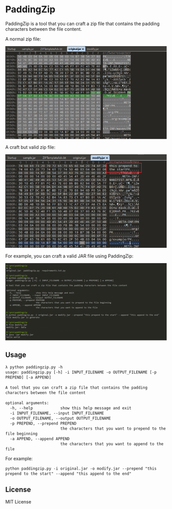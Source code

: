 # PaddingZip 

PaddingZip is a tool that you can craft a zip file that contains the padding characters between the file content.

A normal zip file:

![](2.png)

A craft but valid zip file:

![](3.png)

For example, you can craft a valid JAR file using PaddingZip:

![](1.png)

## Usage

```shell
λ python paddingzip.py -h
usage: paddingzip.py [-h] -i INPUT_FILENAME -o OUTPUT_FILENAME [-p PREPEND] [-a APPEND]

A tool that you can craft a zip file that contains the padding characters between the file content

optional arguments:
  -h, --help            show this help message and exit
  -i INPUT_FILENAME, --input INPUT_FILENAME
  -o OUTPUT_FILENAME, --output OUTPUT_FILENAME
  -p PREPEND, --prepend PREPEND
                        the characters that you want to prepend to the file beginning
  -a APPEND, --append APPEND
                        the characters that you want to append to the file

```

For example:

```shell
python paddingzip.py -i original.jar -o modify.jar --prepend "this prepend to the start" --append "this append to the end"
```

## License

MIT License
